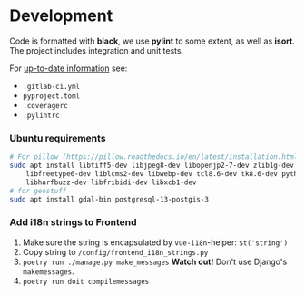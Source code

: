 # Development

Code is formatted with **black**, we use **pylint** to some extent, as well as **isort**.
The project includes integration and unit tests.

For [up-to-date information](https://en.wikipedia.org/wiki/Self-documenting_code) see:

* `.gitlab-ci.yml`
* `pyproject.toml`
* `.coveragerc`
* `.pylintrc`


### Ubuntu requirements

```bash
# For pillow (https://pillow.readthedocs.io/en/latest/installation.html#building-on-linux)
sudo apt install libtiff5-dev libjpeg8-dev libopenjp2-7-dev zlib1g-dev \
    libfreetype6-dev liblcms2-dev libwebp-dev tcl8.6-dev tk8.6-dev python3-tk \
    libharfbuzz-dev libfribidi-dev libxcb1-dev
# for geostuff
sudo apt install gdal-bin postgresql-13-postgis-3
```

### Add i18n strings to Frontend

1. Make sure the string is encapsulated by `vue-i18n`-helper: `$t('string')`
2. Copy string to `/config/frontend_i18n_strings.py`
3. `poetry run ./manage.py make_messages`
   **Watch out!**  Don't use Django's `makemessages`.
4. `poetry run doit compilemessages`

